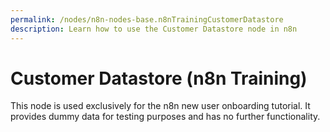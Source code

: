 ```yaml
---
permalink: /nodes/n8n-nodes-base.n8nTrainingCustomerDatastore
description: Learn how to use the Customer Datastore node in n8n
---
```


# Customer Datastore (n8n Training)

This node is used exclusively for the n8n new user onboarding tutorial. It provides dummy data for testing purposes and has no further functionality.